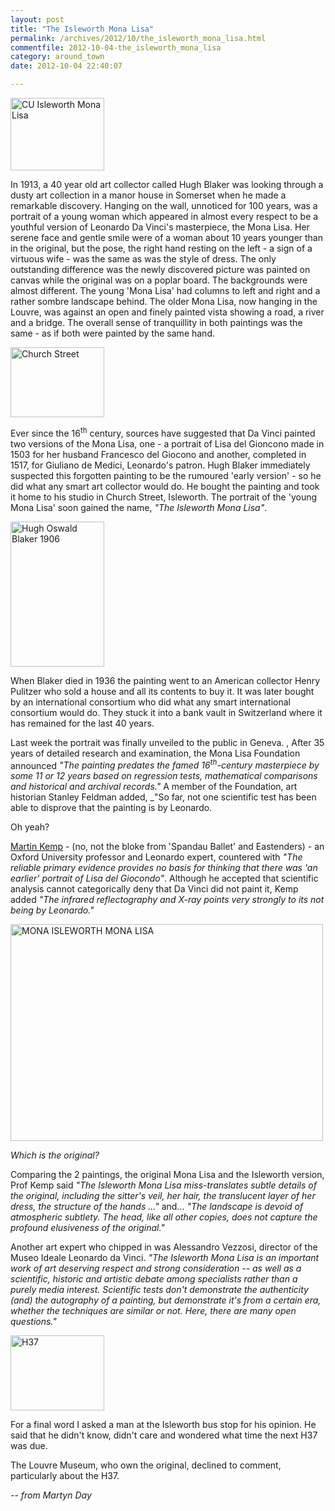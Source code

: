 ```yaml
---
layout: post
title: "The Isleworth Mona Lisa"
permalink: /archives/2012/10/the_isleworth_mona_lisa.html
commentfile: 2012-10-04-the_isleworth_mona_lisa
category: around_town
date: 2012-10-04 22:40:07

---
```


<a href="/assets/images/2012/MONA_CU-Isleworth-Mona-Lisa.jpg" title="See larger version of - CU Isleworth Mona Lisa"><img src="/assets/images/2012/MONA_CU-Isleworth-Mona-Lisa_thumb.jpg" width="150" height="116" alt="CU Isleworth Mona Lisa" class="photo right" /></a>

In 1913, a 40 year old art collector called Hugh Blaker was looking through a dusty art collection in a manor house in Somerset when he made a remarkable discovery. Hanging on the wall, unnoticed for 100 years, was a portrait of a young woman which appeared in almost every respect to be a youthful version of Leonardo Da Vinci's masterpiece, the Mona Lisa. Her serene face and gentle smile were of a woman about 10 years younger than in the original, but the pose, the right hand resting on the left - a sign of a virtuous wife - was the same as was the style of dress. The only outstanding difference was the newly discovered picture was painted on canvas while the original was on a poplar board. The backgrounds were almost different. The young 'Mona Lisa' had columns to left and right and a rather sombre landscape behind. The older Mona Lisa, now hanging in the Louvre, was against an open and finely painted vista showing a road, a river and a bridge. The overall sense of tranquillity in both paintings was the same - as if both were painted by the same hand.

<a href="/assets/images/2012/MONA_Church-Street.jpg" title="See larger version of -  Church Street"><img src="/assets/images/2012/MONA_Church-Street_thumb.jpg" width="150" height="112" alt=" Church Street" class="photo right" /></a>

Ever since the 16<sup>th</sup> century, sources have suggested that Da Vinci painted two versions of the Mona Lisa, one - a portrait of Lisa del Gioncono made in 1503 for her husband Francesco del Giocono and another, completed in 1517, for Giuliano de Medici, Leonardo's patron. Hugh Blaker immediately suspected this forgotten painting to be the rumoured 'early version' - so he did what any smart art collector would do. He bought the painting and took it home to his studio in Church Street, Isleworth. The portrait of the 'young Mona Lisa' soon gained the name, *"The Isleworth Mona Lisa"*.

<a href="/assets/images/2012/MONA_Hugh_Oswald_Blaker-1906.jpg" title="See larger version of - Hugh Oswald Blaker 1906"><img src="/assets/images/2012/MONA_Hugh_Oswald_Blaker-1906_thumb.jpg" width="150" height="232" alt="Hugh Oswald Blaker 1906" class="photo right" /></a>

When Blaker died in 1936 the painting went to an American collector Henry Pulitzer who sold a house and all its contents to buy it. It was later bought by an international consortium who did what any smart international consortium would do. They stuck it into a bank vault in Switzerland where it has remained for the last 40 years.

Last week the portrait was finally unveiled to the public in Geneva. , After 35 years of detailed research and examination, the Mona Lisa Foundation announced *"The painting predates the famed 16<sup>th</sup>-century masterpiece by some 11 or 12 years based on regression tests, mathematical comparisons and historical and archival records."* A member of the Foundation, art historian Stanley Feldman added, \_"So far, not one scientific test has been able to disprove that the painting is by Leonardo.

Oh yeah?

[Martin Kemp](/assets/images/2012/MONA_Prof-Martin-Kemp.jpg) - (no, not the bloke from 'Spandau Ballet' and Eastenders) - an Oxford University professor and Leonardo expert, countered with *"The reliable primary evidence provides no basis for thinking that there was 'an earlier' portrait of Lisa del Giocondo"*. Although he accepted that scientific analysis cannot categorically deny that Da Vinci did not paint it, Kemp added *"The infrared reflectography and X-ray points very strongly to its not being by Leonardo."*

<a href="/assets/images/2012/MONA_ISLEWORTH-MONA-LISA.jpg" title="See larger version of - MONA ISLEWORTH MONA LISA"><img src="/assets/images/2012/MONA_ISLEWORTH-MONA-LISA_thumb.jpg" width="500" height="347" alt="MONA ISLEWORTH MONA LISA" class="photo center" /></a>

*Which is the original?*

Comparing the 2 paintings, the original Mona Lisa and the Isleworth version, Prof Kemp said *"The Isleworth Mona Lisa miss-translates subtle details of the original, including the sitter's veil, her hair, the translucent layer of her dress, the structure of the hands ..."* and... *"The landscape is devoid of atmospheric subtlety. The head, like all other copies, does not capture the profound elusiveness of the original."*

Another art expert who chipped in was Alessandro Vezzosi, director of the Museo Ideale Leonardo da Vinci. *"The Isleworth Mona Lisa is an important work of art deserving respect and strong consideration -- as well as a scientific, historic and artistic debate among specialists rather than a purely media interest. Scientific tests don't demonstrate the authenticity (and) the autography of a painting, but demonstrate it's from a certain era, whether the techniques are similar or not. Here, there are many open questions."*

<a href="/assets/images/2012/MONA_H37.jpg" title="See larger version of - H37"><img src="/assets/images/2012/MONA_H37_thumb.jpg" width="150" height="120" alt="H37" class="photo right" /></a>

For a final word I asked a man at the Isleworth bus stop for his opinion. He said that he didn't know, didn't care and wondered what time the next H37 was due.

The Louvre Museum, who own the original, declined to comment, particularly about the H37.

<cite>-- from Martyn Day</cite>
